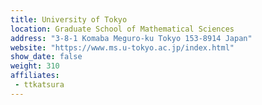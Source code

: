 ```yaml
---
title: University of Tokyo
location: Graduate School of Mathematical Sciences
address: "3-8-1 Komaba Meguro-ku Tokyo 153-8914 Japan"
website: "https://www.ms.u-tokyo.ac.jp/index.html"
show_date: false
weight: 310
affiliates:
 - ttkatsura
---
```

